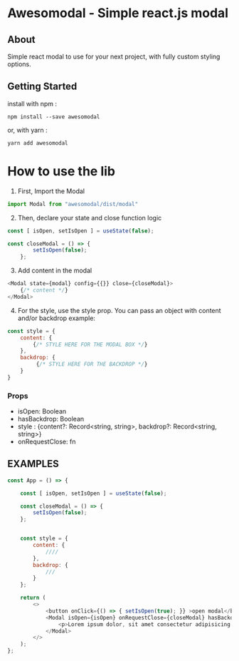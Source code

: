 # Awesomodal - Simple react.js modal

## About
Simple react modal to use for your next project, with fully custom styling options.

## Getting Started
install with npm :
```shell
npm install --save awesomodal
```
or, with yarn :
```shell
yarn add awesomodal
```

# How to use the lib

1. First, Import the Modal 
```javascript
import Modal from "awesomodal/dist/modal"
```

2. Then, declare your state and close function logic
```javascript
const [ isOpen, setIsOpen ] = useState(false);

const closeModal = () => {
        setIsOpen(false);
    };
```

3. Add content in the modal
```javascript
<Modal state={modal} config={{}} close={closeModal}>
    {/* content */}
</Modal>
```

4. For the style, use the style prop. You can pass an object with content and/or backdrop
example:
```javascript
const style = {
    content: {
        {/* STYLE HERE FOR THE MODAL BOX */}
    },
    backdrop: {
         {/* STYLE HERE FOR THE BACKDROP */}
    }
}
```

### Props

- isOpen: Boolean 
- hasBackdrop: Boolean
- style : {content?: Record<string, string>, backdrop?: Record<string, string>}
- onRequestClose: fn


## EXAMPLES

```javascript
const App = () => {

    const [ isOpen, setIsOpen ] = useState(false);

    const closeModal = () => {
        setIsOpen(false);
    };


    const style = {
        content: {
            ////
        },
        backdrop: {
            ///
        }
    };

    return (
        <>
            <button onClick={() => { setIsOpen(true); }} >open modal</button>
            <Modal isOpen={isOpen} onRequestClose={closeModal} hasBackdrop={true} style={style} >
                <p>Lorem ipsum dolor, sit amet consectetur adipisicing elit. Doloremque beatae quia, asperiores eveniet ut, iure voluptas earum quos quo reprehenderit incidunt atque quasi voluptatem enim vel ipsa temporibus debitis odit?</p>
            </Modal>
        </>
    );
};
```